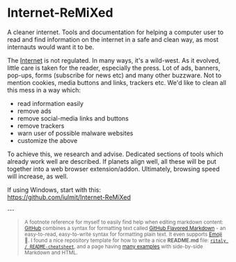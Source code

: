 # Internet-ReMiXed
A cleaner internet. Tools and documentation for helping a computer user to read and find information on the internet in a safe and clean way, as most internauts would want it to be.

The [Internet](https://en.wikipedia.org/wiki/Internet) is not regulated. In many ways, it's a wild-west. As it evolved, little care is taken for the reader, especially the press. Lot of ads, banners, pop-ups, forms (subscribe for news etc) and many other buzzware. Not to mention cookies, media buttons and links, trackers etc. We'd like to clean all this mess in a way which:
- read information easily
- remove ads
- remove social-media links and buttons
- remove trackers
- warn user of possible malware websites
- customize the above

To achieve this, we research and advise. Dedicated sections of tools which already work well are described. If planets align well, all these will be put together into a web browser extension/addon. Ultimately, browsing speed will increase, as well.

If using Windows, start with this:</br>
https://github.com/iulmit/Internet-ReMiXed

<!-- Some hidden content, as an example -->

<sub>---</sub>
><sub>A footnote reference for myself to easily find help when editing markdown content: [GitHub](https://github.com/) combines a syntax for formatting text called [GitHub Flavored Markdown](https://docs.github.com/en/get-started/writing-on-github/getting-started-with-writing-and-formatting-on-github/basic-writing-and-formatting-syntax) - an easy-to-read, easy-to-write syntax for formatting plain text. It even supports [Emoji](https://github.com/ikatyang/emoji-cheat-sheet/blob/master/README.md) :muscle:. I found a nice repository template for how to write a nice **README.md** file: [`ritaly / README-cheatsheet`](https://github.com/ritaly/README-cheatsheet), and a page having [many examples](https://github.github.com/gfm/) with side-by-side Markdown and HTML.</sub>
